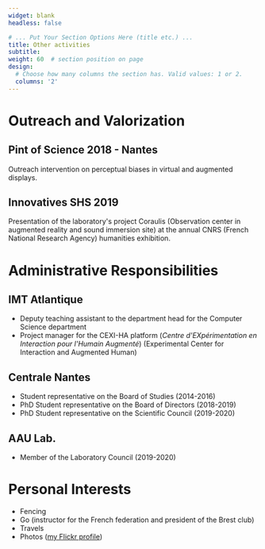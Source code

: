 ```yaml
---
widget: blank
headless: false

# ... Put Your Section Options Here (title etc.) ...
title: Other activities
subtitle:
weight: 60  # section position on page
design:
  # Choose how many columns the section has. Valid values: 1 or 2.
  columns: '2'
---
```

# Outreach and Valorization

## Pint of Science 2018 - Nantes

Outreach intervention on perceptual biases in virtual and augmented displays. 


## Innovatives SHS 2019

Presentation of the laboratory's project Coraulis (Observation center in augmented reality and sound immersion site) at the annual CNRS (French National Research Agency) humanities exhibition.  


# Administrative Responsibilities

## IMT Atlantique
* Deputy teaching assistant to the department head for the Computer Science department
* Project manager for the CEXI-HA platform (*Centre d'EXpérimentation en Interaction pour l'Humain Augmenté*) (Experimental Center for Interaction and Augmented Human)

## Centrale Nantes

* Student representative on the Board of Studies (2014-2016)
* PhD Student representative on the Board of Directors (2018-2019)
* PhD Student representative on the Scientific Council (2019-2020)


## AAU Lab.

* Member of the Laboratory Council (2019-2020)



# Personal Interests

* Fencing
* Go (instructor for the French federation and president of the Brest club)
* Travels
* Photos ([my Flickr profile](https://www.flickr.com/people/163848506@N06/))